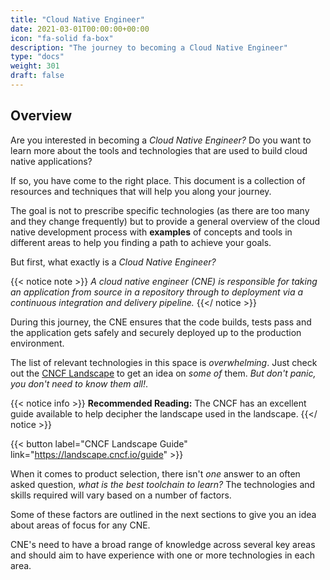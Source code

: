 ```yaml
---
title: "Cloud Native Engineer"
date: 2021-03-01T00:00:00+00:00
icon: "fa-solid fa-box"
description: "The journey to becoming a Cloud Native Engineer"
type: "docs"
weight: 301
draft: false
---
```


## Overview

Are you interested in becoming a _Cloud Native Engineer?_ Do you want to learn more about the tools and technologies that are used to build cloud native applications?

If so, you have come to the right place. This document is a collection of resources and techniques that will help you along your journey.

The goal is not to prescribe specific technologies (as there are too many and they change frequently) but to provide a general overview of the cloud native development process with **examples** of concepts and tools in different areas to help you finding a path to achieve your goals.

But first, what exactly is a _Cloud Native Engineer?_

{{< notice note >}}
_A cloud native engineer (CNE) is responsible for taking an application from source in a repository through to deployment via a continuous integration and delivery pipeline._
{{</ notice >}}

During this journey, the CNE ensures that the code builds, tests pass and the application gets safely and securely deployed up to the production environment.

The list of relevant technologies in this space is _overwhelming_. Just check out the <a href="https://landscape.cncf.io/" target="blank">CNCF Landscape</a> to get an idea on _some of_ them. _But don't panic, you don't need to know them all!_.

{{< notice info >}}
**Recommended Reading:** The CNCF has an excellent guide available to help decipher the landscape used in the landscape.
{{</ notice >}}

{{< button label="CNCF Landscape Guide" link="https://landscape.cncf.io/guide" >}}
</br>

When it comes to product selection, there isn't _one_ answer to an often asked question, _what is the best toolchain to learn?_ The technologies and skills required will vary based on a number of factors.

Some of these factors are outlined in the next sections to give you an idea about areas of focus for any CNE.

CNE's need to have a broad range of knowledge across several key areas and should aim to have experience with one or more technologies in each area.
